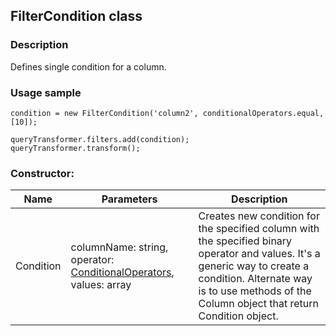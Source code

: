 ## FilterCondition class
### Description
Defines single condition for a column.

### Usage sample
    condition = new FilterCondition('column2', conditionalOperators.equal, [10]);

    queryTransformer.filters.add(condition);
    queryTransformer.transform();

### Constructor:
Name         | Parameters    | Description
------------ | ------------- | -------------
Condition | columnName: string, operator: [ConditionalOperators](/ConditionalOperators.md), values: array | Creates new condition for the specified column with the specified binary operator and values. It's a generic way to create a condition. Alternate way is to use methods of the Column object that return Condition object.
